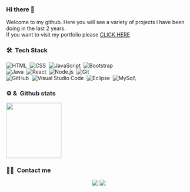 ### Hi there 👋
<p>Welcome to my github.
  Here you will see a variety of projects i have been doing in the last 2 years.<br/> 
  If you want to visit my portfolio please <a href="alanmichelin.netlify.app"> CLICK HERE </a>
  </p>

### 🛠 &nbsp;Tech Stack

![HTML](https://img.shields.io/badge/-HTML-AD6E09?style=flat&logo=HTML5&logoColor=252424)&nbsp;
![CSS](https://img.shields.io/badge/-CSS-097CAD?style=flat&logo=CSS3&logoColor=252424)&nbsp;
![JavaScript](https://img.shields.io/badge/-JavaScript-AEA009?style=flat&logo=javascript&logoColor=252424)&nbsp;
![Bootstrap](https://img.shields.io/badge/-Bootstrap-2709AD?style=flat&logo=bootstrap&logoColor=252424)\
![Java](https://img.shields.io/badge/-Java-AD3709?style=flat&logo=Java&logoColor=252424)&nbsp;
![React](https://img.shields.io/badge/-React-0945AD?style=flat&logo=react&logoColor=252424)&nbsp;
![Node.js](https://img.shields.io/badge/-Node.js-438B03?style=flat&logo=node.js&logoColor=252424)&nbsp;
![Git](https://img.shields.io/badge/-Git-AC6727?style=flat&logo=git&logoColor=252424)\
![GitHub](https://img.shields.io/badge/-GitHub-F1F1F1?style=flat&logo=github&logoColor=252424)&nbsp;
![Visual Studio Code](https://img.shields.io/badge/-Visual%20Studio%20Code-2770AB?style=flat&logo=visual-studio-code&logoColor=252424)&nbsp;
![Eclipse](https://img.shields.io/badge/-Eclipse-6962CB?style=flat&logo=eclipse-ide&logoColor=252424)&nbsp;
![MySql](https://img.shields.io/badge/-MySQL-9C6903?style=flat&logo=Mysql&logoColor=252424)\
### ⚙ & &nbsp;Github stats
<img height="150em" src="https://github-readme-stats-eight-theta.vercel.app/api/top-langs/?username=alanmichelin&layout=compact&langs_count=5&theme=algolia"/>

### 🤝🏻 &nbsp;Contact me

<p align="center">
<a href="https://linkedin.com/in/alan-michelin"><img src="https://img.shields.io/badge/-Alan%20Michelin-0077B5?style=flat&logo=Linkedin&logoColor=white"/></a>
<a href="mailto:alangmichelin@gmail.com"><img src="https://img.shields.io/badge/-alangmichelin@gmail.com-D14836?style=flat&logo=Gmail&logoColor=white"/></a>
</p>
 

<!--
**alanmichelin/alanmichelin** is a ✨ _special_ ✨ repository because its `README.md` (this file) appears on your GitHub profile.

Here are some ideas to get you started:
- 🔭 I’m currently working on ...
- 🌱 I’m currently learning ...
- 👯 I’m looking to collaborate on ...
- 🤔 I’m looking for help with ...
- 💬 Ask me about ...
- 📫 How to reach me: ...
- 😄 Pronouns: ...
- ⚡ Fun fact: ...
-->
